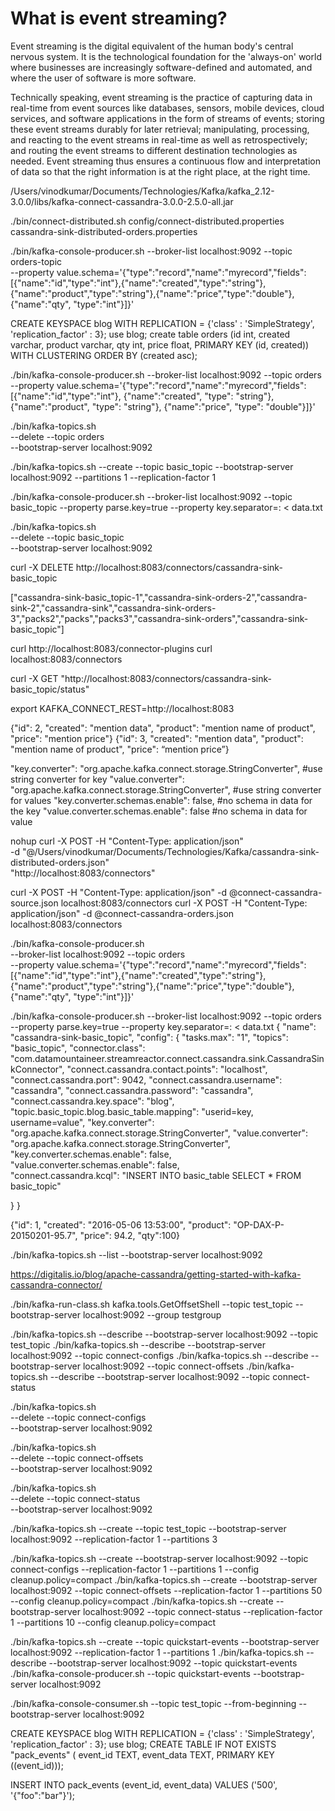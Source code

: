 # What is event streaming?

Event streaming is the digital equivalent of the human body's central nervous system. It is the technological foundation for the 'always-on' world where businesses are increasingly software-defined and automated, and where the user of software is more software.

Technically speaking, event streaming is the practice of capturing data in real-time from event sources like databases, sensors, mobile devices, cloud services, and software applications in the form of streams of events; storing these event streams durably for later retrieval; manipulating, processing, and reacting to the event streams in real-time as well as retrospectively; and routing the event streams to different destination technologies as needed. Event streaming thus ensures a continuous flow and interpretation of data so that the right information is at the right place, at the right time.


/Users/vinodkumar/Documents/Technologies/Kafka/kafka_2.12-3.0.0/libs/kafka-connect-cassandra-3.0.0-2.5.0-all.jar


./bin/connect-distributed.sh config/connect-distributed.properties cassandra-sink-distributed-orders.properties



./bin/kafka-console-producer.sh --broker-list localhost:9092 --topic orders-topic \
 --property value.schema='{"type":"record","name":"myrecord","fields":[{"name":"id","type":"int"},{"name":"created","type":"string"},{"name":"product","type":"string"},{"name":"price","type":"double"}, {"name":"qty", "type":"int"}]}'



CREATE KEYSPACE blog WITH REPLICATION = {'class' : 'SimpleStrategy', 'replication_factor' : 3};
use blog;
create table orders (id int, created varchar, product varchar, qty int, price float, PRIMARY KEY (id, created))
WITH CLUSTERING ORDER BY (created asc);


./bin/kafka-console-producer.sh --broker-list localhost:9092 --topic orders --property value.schema='{"type":"record","name":"myrecord","fields":[{"name":"id","type":"int"}, {"name":"created", "type": "string"}, {"name":"product", "type": "string"}, {"name":"price", "type": "double"}]}'


./bin/kafka-topics.sh \
  --delete --topic orders \
  --bootstrap-server localhost:9092
  
./bin/kafka-topics.sh --create --topic basic_topic --bootstrap-server localhost:9092 --partitions 1 --replication-factor 1



./bin/kafka-console-producer.sh --broker-list localhost:9092 --topic basic_topic --property parse.key=true --property key.separator=: < data.txt

./bin/kafka-topics.sh \
  --delete --topic basic_topic \
  --bootstrap-server localhost:9092
  
  
  curl -X DELETE http://localhost:8083/connectors/cassandra-sink-basic_topic

["cassandra-sink-basic_topic-1","cassandra-sink-orders-2","cassandra-sink-2","cassandra-sink","cassandra-sink-orders-3","packs2","packs","packs3","cassandra-sink-orders","cassandra-sink-basic_topic"]


  curl http://localhost:8083/connector-plugins
  curl localhost:8083/connectors
  
  curl -X GET "http://localhost:8083/connectors/cassandra-sink-basic_topic/status"
  
  export KAFKA_CONNECT_REST=http://localhost:8083
  
{"id": 2, "created": "mention data", "product": "mention name of product", "price": "mention price"}
{"id": 3, "created": "mention data", "product": "mention name of product", "price": “mention price”}


"key.converter": "org.apache.kafka.connect.storage.StringConverter", #use string converter for key
      "value.converter": "org.apache.kafka.connect.storage.StringConverter", #use string converter for values
      "key.converter.schemas.enable": false,  #no schema in data for the key
      "value.converter.schemas.enable": false  #no schema in data for value

nohup curl -X POST -H "Content-Type: application/json" \
-d "@/Users/vinodkumar/Documents/Technologies/Kafka/cassandra-sink-distributed-orders.json" \
 "http://localhost:8083/connectors"


curl -X POST -H "Content-Type: application/json" -d @connect-cassandra-source.json localhost:8083/connectors
curl -X POST -H "Content-Type: application/json" -d @connect-cassandra-orders.json localhost:8083/connectors



./bin/kafka-console-producer.sh \
 --broker-list localhost:9092 --topic orders \
 --property value.schema='{"type":"record","name":"myrecord","fields":[{"name":"id","type":"int"},{"name":"created","type":"string"},{"name":"product","type":"string"},{"name":"price","type":"double"}, {"name":"qty", "type":"int"}]}'




./bin/kafka-console-producer.sh --broker-list localhost:9092 --topic orders --property parse.key=true --property key.separator=: < data.txt
{
  "name": "cassandra-sink-basic_topic",
  "config": {
    "tasks.max": "1",
      "topics": "basic_topic", 
    "connector.class": "com.datamountaineer.streamreactor.connect.cassandra.sink.CassandraSinkConnector",
    "connect.cassandra.contact.points": "localhost",
    "connect.cassandra.port": 9042,
    "connect.cassandra.username": "cassandra",
    "connect.cassandra.password": "cassandra",
    "connect.cassandra.key.space": "blog",
      "topic.basic_topic.blog.basic_table.mapping": "userid=key, username=value", 
      "key.converter": "org.apache.kafka.connect.storage.StringConverter", 
      "value.converter": "org.apache.kafka.connect.storage.StringConverter", 
      "key.converter.schemas.enable": false,  
      "value.converter.schemas.enable": false,  
    "connect.cassandra.kcql": "INSERT INTO basic_table SELECT * FROM basic_topic"
    
  }
}


{"id": 1, "created": "2016-05-06 13:53:00", "product": "OP-DAX-P-20150201-95.7", "price": 94.2, "qty":100}

./bin/kafka-topics.sh --list --bootstrap-server localhost:9092



https://digitalis.io/blog/apache-cassandra/getting-started-with-kafka-cassandra-connector/



./bin/kafka-run-class.sh kafka.tools.GetOffsetShell  --topic test_topic --bootstrap-server localhost:9092 --group testgroup

./bin/kafka-topics.sh --describe --bootstrap-server localhost:9092 --topic test_topic
./bin/kafka-topics.sh --describe --bootstrap-server localhost:9092 --topic connect-configs
./bin/kafka-topics.sh --describe --bootstrap-server localhost:9092 --topic connect-offsets
./bin/kafka-topics.sh --describe --bootstrap-server localhost:9092 --topic connect-status



./bin/kafka-topics.sh \
  --delete --topic connect-configs \
  --bootstrap-server localhost:9092

./bin/kafka-topics.sh \
  --delete --topic connect-offsets \
  --bootstrap-server localhost:9092
  
  ./bin/kafka-topics.sh \
  --delete --topic connect-status \
  --bootstrap-server localhost:9092

./bin/kafka-topics.sh --create --topic test_topic --bootstrap-server localhost:9092 --replication-factor 1 --partitions 3

./bin/kafka-topics.sh --create --bootstrap-server localhost:9092 --topic connect-configs --replication-factor 1 --partitions 1 --config cleanup.policy=compact
./bin/kafka-topics.sh --create --bootstrap-server localhost:9092 --topic connect-offsets --replication-factor 1 --partitions 50 --config cleanup.policy=compact
./bin/kafka-topics.sh --create --bootstrap-server localhost:9092 --topic connect-status --replication-factor 1 --partitions 10 --config cleanup.policy=compact




./bin/kafka-topics.sh --create --topic quickstart-events --bootstrap-server localhost:9092 --replication-factor 1 --partitions 1
./bin/kafka-topics.sh --describe --bootstrap-server localhost:9092 --topic quickstart-events
./bin/kafka-console-producer.sh --topic quickstart-events --bootstrap-server localhost:9092

./bin/kafka-console-consumer.sh --topic test_topic --from-beginning --bootstrap-server localhost:9092 

CREATE KEYSPACE blog WITH REPLICATION = {'class' : 'SimpleStrategy', 'replication_factor' : 3};
use blog;
CREATE TABLE IF NOT EXISTS "pack_events" (
    event_id TEXT,
    event_data TEXT,
PRIMARY KEY ((event_id)));


INSERT INTO pack_events (event_id, event_data)
VALUES ('500', '{"foo":"bar"}');